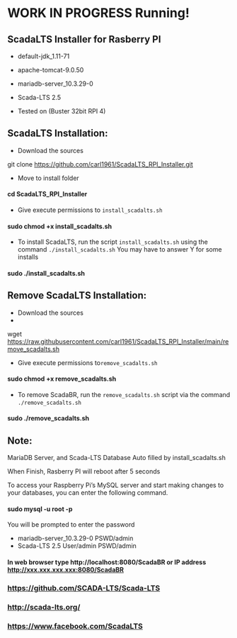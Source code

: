 # WORK IN PROGRESS Running!

## ScadaLTS Installer for Rasberry PI

   - default-jdk_1.11-71
   - apache-tomcat-9.0.50
   - mariadb-server_10.3.29-0
   - Scada-LTS 2.5
 
- Tested on (Buster 32bit RPI 4)

## ScadaLTS Installation:
- Download the sources 
 

git clone https://github.com/carl1961/ScadaLTS_RPI_Installer.git

- Move to install folder

#### cd ScadaLTS_RPI_Installer

- Give execute permissions to `install_scadalts.sh`
 
#### sudo chmod +x install_scadalts.sh

- To install ScadaLTS, run the script `install_scadalts.sh` using the command `./install_scadalts.sh`
You may have to answer Y for some installs
#### sudo ./install_scadalts.sh

## Remove ScadaLTS Installation:
- Download the sources 
- 
wget https://raw.githubusercontent.com/carl1961/ScadaLTS_RPI_Installer/main/remove_scadalts.sh

- Give execute permissions to`remove_scadalts.sh` 
 
#### sudo chmod +x remove_scadalts.sh

- To remove ScadaBR, run the `remove_scadalts.sh` script via the command `./remove_scadalts.sh`

#### sudo ./remove_scadalts.sh

## Note: 

MariaDB Server, and Scada-LTS Database Auto filled by install_scadalts.sh

When Finish, Rasberry PI will reboot after 5 seconds


To access your Raspberry Pi’s MySQL server and start making changes to your databases, you can enter the following command.

####  sudo mysql -u root -p

 You will be prompted to enter the password 
 
- mariadb-server_10.3.29-0 PSWD/admin
- Scada-LTS 2.5     User/admin  PSWD/admin


#### In web browser type   http://localhost:8080/ScadaBR  or IP address http://xxx.xxx.xxx.xxx:8080/ScadaBR

### https://github.com/SCADA-LTS/Scada-LTS     
### http://scada-lts.org/      
### https://www.facebook.com/ScadaLTS
